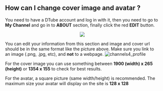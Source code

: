 ## How can I change cover image and avatar ?

You need to have a DTube account and log in with it, then you need to go to **My Channel** and go in to **ABOUT** section, finally click the red **EDIT** button.

<center>

![](https://i.imgur.com/43DWatQ.png)

</center>

You can edit your information from this section and image and cover url should be in the same format like the picture above. Make sure you link to an image (.png, .jpg, etc), and **not** to a webpage.
![channels4_profile](https://user-images.githubusercontent.com/125618171/219519193-be993b3a-17bc-4853-9a0d-d2329539478a.jpg)

For the cover image you can use something between **1900 (width) x 265 (height)** or **1354 x 155** to check for best results.

For the avatar, a square picture (same width/height) is recommended. The maximum size your avatar will display on the site is **128 x 128**
